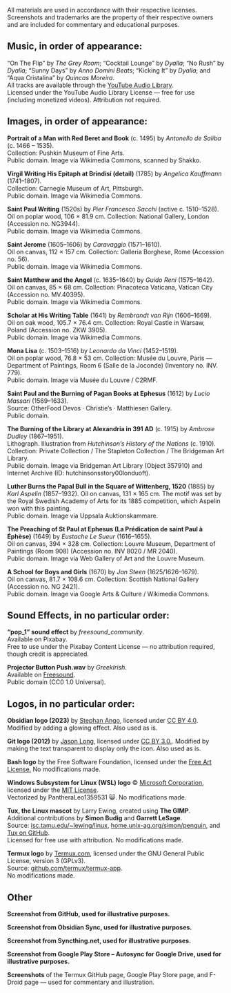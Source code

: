 
All materials are used in accordance with their respective licenses. Screenshots and trademarks are the property of their respective owners and are included for commentary and educational purposes.

## Music, in order of appearance:

“On The Flip” by _The Grey Room_; “Cocktail Lounge” by _Dyalla_; “No Rush” by _Dyalla_; “Sunny Days” by _Anno Domini Beats_; “Kicking It” by _Dyalla_; and “Aqua Cristalina” by _Quincas Moreira_.  
All tracks are available through the [YouTube Audio Library](https://www.youtube.com/audiolibrary).  
Licensed under the YouTube Audio Library License — free for use (including monetized videos). Attribution not required.

## Images, in order of appearance:

**Portrait of a Man with Red Beret and Book** (c. 1495) by _Antonello de Saliba_ (c. 1466 – 1535).  
Collection: Pushkin Museum of Fine Arts.  
Public domain. Image via Wikimedia Commons, scanned by Shakko.

**Virgil Writing His Epitaph at Brindisi (detail)** (1785) by _Angelica Kauffmann_ (1741–1807).  
Collection: Carnegie Museum of Art, Pittsburgh.  
Public domain. Image via Wikimedia Commons.

**Saint Paul Writing** (1520s) by _Pier Francesco Sacchi_ (active c. 1510–1528).  
Oil on poplar wood, 106 × 81.9 cm. Collection: National Gallery, London (Accession no. NG3944).  
Public domain. Image via Wikimedia Commons.

**Saint Jerome** (1605–1606) by _Caravaggio_ (1571–1610).  
Oil on canvas, 112 × 157 cm. Collection: Galleria Borghese, Rome (Accession no. 56).  
Public domain. Image via Wikimedia Commons.

**Saint Matthew and the Angel** (c. 1635–1640) by _Guido Reni_ (1575–1642).  
Oil on canvas, 85 × 68 cm. Collection: Pinacoteca Vaticana, Vatican City (Accession no. MV.40395).  
Public domain. Image via Wikimedia Commons.

**Scholar at His Writing Table** (1641) by _Rembrandt van Rijn_ (1606–1669).  
Oil on oak wood, 105.7 × 76.4 cm. Collection: Royal Castle in Warsaw, Poland (Accession no. ZKW 3905).  
Public domain. Image via Wikimedia Commons.

**Mona Lisa** (c. 1503–1516) by _Leonardo da Vinci_ (1452–1519).  
Oil on poplar wood, 76.8 × 53 cm. Collection: Musée du Louvre, Paris — Department of Paintings, Room 6 (Salle de la Joconde) (Inventory no. INV. 779).  
Public domain. Image via Musée du Louvre / C2RMF.

**Saint Paul and the Burning of Pagan Books at Ephesus** (1612) by _Lucio Massari_ (1569–1633).  
Source: OtherFood Devos · Christie’s · Matthiesen Gallery.  
Public domain.

**The Burning of the Library at Alexandria in 391 AD** (c. 1915) by _Ambrose Dudley_ (1867–1951).  
Lithograph. Illustration from _Hutchinson’s History of the Nations_ (c. 1910).  
Collection: Private Collection / The Stapleton Collection / The Bridgeman Art Library.  
Public domain. Image via Bridgeman Art Library (Object 357910) and Internet Archive (ID: hutchinsonsstory00londuoft).

**Luther Burns the Papal Bull in the Square of Wittenberg, 1520** (1885) by _Karl Aspelin_ (1857–1932). 
Oil on canvas, 131 × 165 cm. The motif was set by the Royal Swedish Academy of Arts for its 1885 competition, which Aspelin won with this painting.  
Public domain. Image via Uppsala Auktionskammare.

**The Preaching of St Paul at Ephesus (La Prédication de saint Paul à Éphèse)** (1649) by _Eustache Le Sueur_ (1616–1655).  
Oil on canvas, 394 × 328 cm. Collection: Louvre Museum, Department of Paintings (Room 908) (Accession no. INV 8020 / MR 2040).  
Public domain. Image via Web Gallery of Art and the Louvre Museum.

**A School for Boys and Girls** (1670) by _Jan Steen_ (1625/1626–1679).  
Oil on canvas, 81.7 × 108.6 cm. Collection: Scottish National Gallery (Accession no. NG 2421).  
Public domain. Image via Google Arts & Culture / Wikimedia Commons.

## Sound Effects, in no particular order:

**“pop_1” sound effect** by _freesound_community_.  
Available on Pixabay.  
Free to use under the Pixabay Content License — no attribution required, though credit is appreciated.

**Projector Button Push.wav** by _GreekIrish_.  
Available on [Freesound](https://freesound.org/s/254713/).  
Public domain (CC0 1.0 Universal).

## Logos, in no particular order:

**Obsidian logo (2023)** by [Stephan Ango](https://www.figma.com/community/file/1246118009912598137/Obsidian-Logo-and-App-Icons), licensed under [CC BY 4.0](https://creativecommons.org/licenses/by/4.0/deed.en).
Modified by adding a glowing effect.
Also used as is.

**Git logo (2012)** by [Jason Long](https://git-scm.com/downloads/logos), licensed under [CC BY 3.0.](https://creativecommons.org/licenses/by/3.0/deed.en).
Modified by making the text transparent to display only the icon.
Also used as is.

**Bash logo** by the Free Software Foundation, licensed under the [Free Art License.](https://artlibre.org/licence/lal/en/)
No modifications made.

**Windows Subsystem for Linux (WSL) logo** © [Microsoft Corporation](https://github.com/microsoft/WSL), licensed under the [MIT License](https://github.com/microsoft/WSL/blob/master/LICENSE).  
Vectorized by PantheraLeo1359531 😺. No modifications made.

**Tux, the Linux mascot** by Larry Ewing, created using **The GIMP**.  
Additional contributions by **Simon Budig** and **Garrett LeSage**.  
Source: [isc.tamu.edu/~lewing/linux](https://isc.tamu.edu/~lewing/linux/), [home.unix-ag.org/simon/penguin](http://www.home.unix-ag.org/simon/penguin/), and [Tux on GitHub](https://github.com/garrett/Tux).  
Licensed for free use with attribution. No modifications made.

**Termux logo** by [Termux.com](https://termux.com/), licensed under the GNU General Public License, version 3 (GPLv3).  
Source: [github.com/termux/termux-app](https://github.com/termux/termux-app).  
No modifications made.

## Other


**Screenshot from GitHub, used for illustrative purposes.**

**Screenshot from Obsidian Sync, used for illustrative purposes.**   
 
**Screenshot from Syncthing.net, used for illustrative purposes.**
 
**Screenshot from Google Play Store – Autosync for Google Drive, used for illustrative purposes.**

**Screenshots** of the Termux GitHub page, Google Play Store page, and F-Droid page — used for commentary and illustration.







